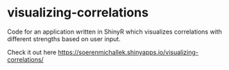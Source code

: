 # visualizing-correlations
Code for an application written in ShinyR which visualizes correlations with different strengths based on user input.

Check it out here https://soerenmichallek.shinyapps.io/visualizing-correlations/
